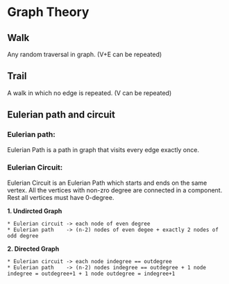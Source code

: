 # Graph Theory

## Walk
Any random traversal in graph. (V+E can be repeated)

## Trail 
A walk in which no edge is repeated. (V can be repeated)

## Eulerian path and circuit 

### Eulerian path:
Eulerian Path is a path in graph that visits every edge exactly once. 

### Eulerian Circuit:
 
Eulerian Circuit is an Eulerian Path which starts and ends on the same vertex. All the vertices with non-zro degree are connected in a component. Rest all vertices must have 0-degree.


**1. Undircted Graph**

    * Eulerian circuit -> each node of even degree
    * Eulerian path    -> (n-2) nodes of even degee + exactly 2 nodes of odd degree
    
**2. Directed Graph**

    * Eulerian circuit -> each node indegree == outdegree
    * Eulerian path    -> (n-2) nodes indegree == outdegree + 1 node indegree = outdegree+1 + 1 node outdegree = indegree+1
